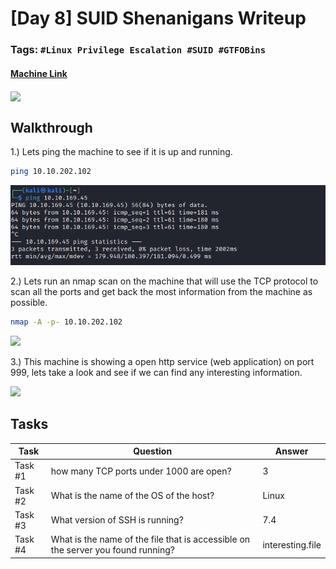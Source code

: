# [Day 8] SUID Shenanigans Writeup
### Tags: `#Linux Privilege Escalation #SUID #GTFOBins`
#### [Machine Link](https://tryhackme.com/room/25daysofchristmas)

<img src='imgs/advent2019day8.png' width='200' align='center'>

## Walkthrough

1.) Lets ping the machine to see if it is up and running.

```bash
ping 10.10.202.102
```

![](imgs/ping.png)

2.) Lets run an nmap scan on the machine that will use the TCP protocol to scan all the ports and get back the most information from the machine as possible.

```bash
nmap -A -p- 10.10.202.102
```

![](imgs/nmap.png)

3.) This machine is showing a open http service (web application) on port 999, lets take a look and see if we can find any interesting information.

![](imgs/webapp.png)

## Tasks
| Task | Question | Answer |
| --- | --- | --- |
| Task #1 | how many TCP ports under 1000 are open? | 3 |
| Task #2 | What is the name of the OS of the host? | Linux |
| Task #3 | What version of SSH is running? | 7.4 |
| Task #4 | What is the name of the file that is accessible on the server you found running? | interesting.file |






